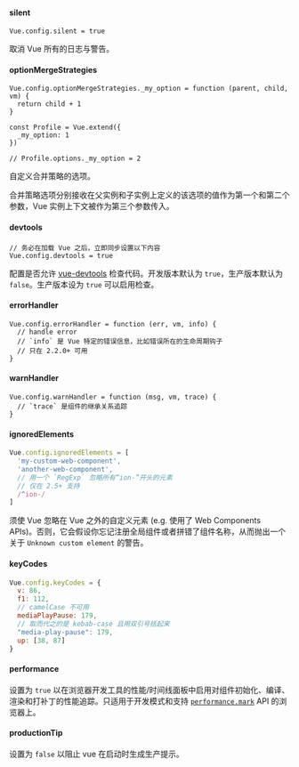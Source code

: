 #### silent

```
Vue.config.silent = true
```

取消 Vue 所有的日志与警告。



#### optionMergeStrategies

```
Vue.config.optionMergeStrategies._my_option = function (parent, child, vm) {
  return child + 1
}

const Profile = Vue.extend({
  _my_option: 1
})

// Profile.options._my_option = 2
```

自定义合并策略的选项。

合并策略选项分别接收在父实例和子实例上定义的该选项的值作为第一个和第二个参数，Vue 实例上下文被作为第三个参数传入。



#### devtools

```
// 务必在加载 Vue 之后，立即同步设置以下内容
Vue.config.devtools = true
```

配置是否允许 [vue-devtools](https://github.com/vuejs/vue-devtools) 检查代码。开发版本默认为 `true`，生产版本默认为 `false`。生产版本设为 `true` 可以启用检查。



#### errorHandler

```
Vue.config.errorHandler = function (err, vm, info) {
  // handle error
  // `info` 是 Vue 特定的错误信息，比如错误所在的生命周期钩子
  // 只在 2.2.0+ 可用
}
```



#### warnHandler

```
Vue.config.warnHandler = function (msg, vm, trace) {
  // `trace` 是组件的继承关系追踪
}
```



#### ignoredElements

```js
Vue.config.ignoredElements = [
  'my-custom-web-component',
  'another-web-component',
  // 用一个 `RegExp` 忽略所有“ion-”开头的元素
  // 仅在 2.5+ 支持
  /^ion-/
]
```

须使 Vue 忽略在 Vue 之外的自定义元素 (e.g. 使用了 Web Components APIs)。否则，它会假设你忘记注册全局组件或者拼错了组件名称，从而抛出一个关于 `Unknown custom element` 的警告。



#### keyCodes

```js
Vue.config.keyCodes = {
  v: 86,
  f1: 112,
  // camelCase 不可用
  mediaPlayPause: 179,
  // 取而代之的是 kebab-case 且用双引号括起来
  "media-play-pause": 179,
  up: [38, 87]
}
```



#### performance

设置为 `true` 以在浏览器开发工具的性能/时间线面板中启用对组件初始化、编译、渲染和打补丁的性能追踪。只适用于开发模式和支持 [`performance.mark`](https://developer.mozilla.org/en-US/docs/Web/API/Performance/mark) API 的浏览器上。



#### productionTip

设置为 `false` 以阻止 vue 在启动时生成生产提示。